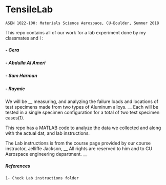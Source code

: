 # TensileLab

` ASEN 1022-100: Materials Science Aerospace, CU-Boulder, Summer 2018 `

This repo contains all of our work for a lab experiment done by my classmates and I :

##### - Gera
##### - Abdulla Al Ameri
##### - Sam Harman
##### - Raymie


We will be __ measuring, and analyzing the failure loads and locations of test specimens made from two types of Aluminum alloys. __ Each will be tested in a single specimen configuration for a total of two test specimen cases(1). 

This repo has a MATLAB code to analyze the data we collected and along with the actual dat, and lab instructions.

The Lab instructions is from the course page provided by our course instructor, Jelliffe Jackson, __ All rights are reserved to him and to CU Aerospace engineering department. __


##### References 

` 1- Check Lab instructions folder `